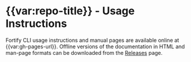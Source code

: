 # {{var:repo-title}} - Usage Instructions

Fortify CLI usage instructions and manual pages are available online at {{var:gh-pages-url}}. 
Offline versions of the documentation in HTML and man-page formats can be downloaded from the [Releases]({{var:repo-url}}/releases) page.

